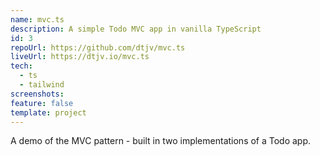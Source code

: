```yaml
---
name: mvc.ts
description: A simple Todo MVC app in vanilla TypeScript
id: 3
repoUrl: https://github.com/dtjv/mvc.ts
liveUrl: https://dtjv.io/mvc.ts
tech:
  - ts
  - tailwind
screenshots:
feature: false
template: project
---
```


<!-- intro -->

A demo of the MVC pattern - built in two implementations of a Todo app.

<!-- intro -->
